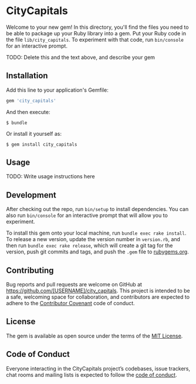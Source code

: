 # CityCapitals

Welcome to your new gem! In this directory, you'll find the files you need to be able to package up your Ruby library into a gem. Put your Ruby code in the file `lib/city_capitals`. To experiment with that code, run `bin/console` for an interactive prompt.

TODO: Delete this and the text above, and describe your gem

## Installation

Add this line to your application's Gemfile:

```ruby
gem 'city_capitals'
```

And then execute:

    $ bundle

Or install it yourself as:

    $ gem install city_capitals

## Usage

TODO: Write usage instructions here

## Development

After checking out the repo, run `bin/setup` to install dependencies. You can also run `bin/console` for an interactive prompt that will allow you to experiment.

To install this gem onto your local machine, run `bundle exec rake install`. To release a new version, update the version number in `version.rb`, and then run `bundle exec rake release`, which will create a git tag for the version, push git commits and tags, and push the `.gem` file to [rubygems.org](https://rubygems.org).

## Contributing

Bug reports and pull requests are welcome on GitHub at https://github.com/[USERNAME]/city_capitals. This project is intended to be a safe, welcoming space for collaboration, and contributors are expected to adhere to the [Contributor Covenant](http://contributor-covenant.org) code of conduct.

## License

The gem is available as open source under the terms of the [MIT License](https://opensource.org/licenses/MIT).

## Code of Conduct

Everyone interacting in the CityCapitals project’s codebases, issue trackers, chat rooms and mailing lists is expected to follow the [code of conduct](https://github.com/[USERNAME]/city_capitals/blob/master/CODE_OF_CONDUCT.md).
